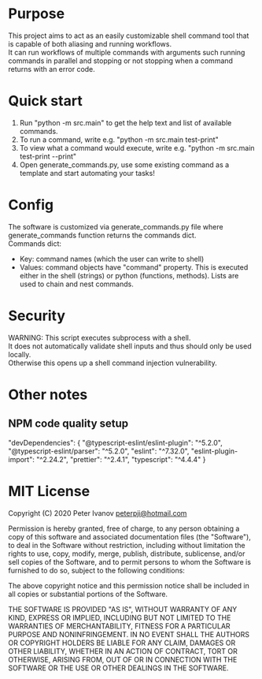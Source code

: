 # Purpose
This project aims to act as an easily customizable shell command tool that is capable of both aliasing and running workflows.  
It can run workflows of multiple commands with arguments such running commands in parallel and stopping or not stopping when a command returns with an error code.

# Quick start
1) Run "python -m src.main" to get the help text and list of available commands.
2) To run a command, write e.g. "python -m src.main test-print"
3) To view what a command would execute, write e.g. "python -m src.main test-print --print"
4) Open generate_commands.py, use some existing command as a template and start automating your tasks!

# Config
The software is customized via generate_commands.py file where generate_commands function returns the commands dict.  
Commands dict:
* Key: command names (which the user can write to shell)  
* Values: command objects have "command" property. This is executed either in the shell (strings) or python (functions, methods). Lists are used to chain and nest commands.

# Security
WARNING: This script executes subprocess with a shell.  
It does not automatically validate shell inputs and thus should only be used locally.  
Otherwise this opens up a shell command injection vulnerability.


# Other notes
## NPM code quality setup
"devDependencies": {
    "@typescript-eslint/eslint-plugin": "^5.2.0",
    "@typescript-eslint/parser": "^5.2.0",
    "eslint": "^7.32.0",
    "eslint-plugin-import": "^2.24.2",
    "prettier": "^2.4.1",
    "typescript": "^4.4.4"
}

# MIT License

Copyright (C) 2020 Peter Ivanov <peterpji@hotmail.com>

Permission is hereby granted, free of charge, to any person obtaining a copy of
this software and associated documentation files (the "Software"), to deal in
the Software without restriction, including without limitation the rights to
use, copy, modify, merge, publish, distribute, sublicense, and/or sell copies
of the Software, and to permit persons to whom the Software is furnished to do
so, subject to the following conditions:

The above copyright notice and this permission notice shall be included in all
copies or substantial portions of the Software.

THE SOFTWARE IS PROVIDED "AS IS", WITHOUT WARRANTY OF ANY KIND, EXPRESS OR
IMPLIED, INCLUDING BUT NOT LIMITED TO THE WARRANTIES OF MERCHANTABILITY,
FITNESS FOR A PARTICULAR PURPOSE AND NONINFRINGEMENT. IN NO EVENT SHALL THE
AUTHORS OR COPYRIGHT HOLDERS BE LIABLE FOR ANY CLAIM, DAMAGES OR OTHER
LIABILITY, WHETHER IN AN ACTION OF CONTRACT, TORT OR OTHERWISE, ARISING FROM,
OUT OF OR IN CONNECTION WITH THE SOFTWARE OR THE USE OR OTHER DEALINGS IN THE
SOFTWARE.
